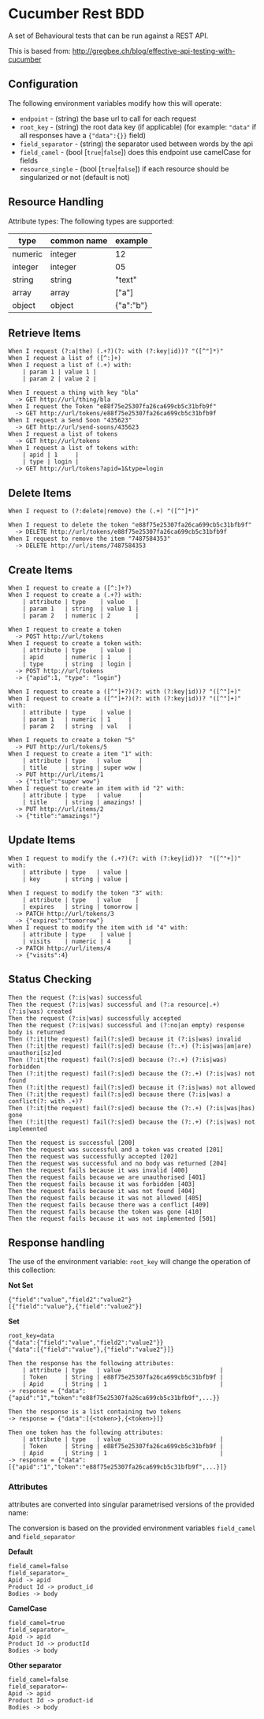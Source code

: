 # Cucumber Rest BDD

A set of Behavioural tests that can be run against a REST API.

This is based from: http://gregbee.ch/blog/effective-api-testing-with-cucumber

## Configuration

The following environment variables modify how this will operate:

- `endpoint` - (string) the base url to call for each request
- `root_key` - (string) the root data key (if applicable) (for example: `"data"` if all responses have a `{"data":{}}` field)
- `field_separator` - (string) the separator used between words by the api
- `field_camel` - (bool [`true`|`false`]) does this endpoint use camelCase for fields
- `resource_single` - (bool [`true`|`false`]) if each resource should be singularized or not (default is not)

## Resource Handling

Attribute types:
The following types are supported:

| type    | common name | example   |
|---------|-------------|-----------|
| numeric | integer     | 12        |
| integer | integer     | 05        |
| string  | string      | "text"    |
| array   | array       | ["a"]     |
| object  | object      | {"a":"b"} |

## Retrieve Items

```gherkin
When I request (?:a|the) (.+?)(?: with (?:key|id))? "([^"]*)"
When I request a list of ([^:]+)
When I request a list of (.+) with:
    | param 1 | value 1 |
    | param 2 | value 2 |

When I request a thing with key "bla"
  -> GET http://url/thing/bla
When I request the Token "e88f75e25307fa26ca699cb5c31bfb9f"
  -> GET http://url/tokens/e88f75e25307fa26ca699cb5c31bfb9f
When I request a Send Soon "435623"
  -> GET http://url/send-soons/435623
When I request a list of tokens
  -> GET http://url/tokens
When I request a list of tokens with:
    | apid | 1     |
    | type | login |
  -> GET http://url/tokens?apid=1&type=login
```

## Delete Items

```gherkin
When I request to (?:delete|remove) the (.+) "([^"]*)"

When I request to delete the token "e88f75e25307fa26ca699cb5c31bfb9f"
  -> DELETE http://url/tokens/e88f75e25307fa26ca699cb5c31bfb9f
When I request to remove the item "7487584353"
  -> DELETE http://url/items/7487584353
```

## Create Items

```gherkin
When I request to create a ([^:]+?)
When I request to create a (.+?) with:
    | attribute | type    | value   |
    | param 1   | string  | value 1 |
    | param 2   | numeric | 2       |

When I request to create a token
  -> POST http://url/tokens
When I request to create a token with:
    | attribute | type    | value |
    | apid      | numeric | 1     |
    | type      | string  | login |
  -> POST http://url/tokens
  -> {"apid":1, "type": "login"}

When I request to create a ([^"]+?)(?: with (?:key|id))? "([^"]+)"
When I request to create a ([^"]+?)(?: with (?:key|id))? "([^"]+)" with:
    | attribute | type    | value |
    | param 1   | numeric | 1     |
    | param 2   | string  | val   |

When I requets to create a token "5"
  -> PUT http://url/tokens/5
When I request to create a item "1" with:
    | attribute | type   | value     |
    | title     | string | super wow |
  -> PUT http://url/items/1
  -> {"title":"super wow"}
When I request to create an item with id "2" with:
    | attribute | type   | value     |
    | title     | string | amazings! |
  -> PUT http://url/items/2
  -> {"title":"amazings!"}
```

## Update Items

```gherkin
When I request to modify the (.+?)(?: with (?:key|id))?  "([^"+])" with:
    | attribute | type   | value |
    | key       | string | value |

When I request to modify the token "3" with:
    | attribute | type   | value    |
    | expires   | string | tomorrow |
  -> PATCH http://url/tokens/3
  -> {"expires":"tomorrow"}
When I request to modify the item with id "4" with:
    | attribute | type    | value |
    | visits    | numeric | 4     |
  -> PATCH http://url/items/4
  -> {"visits":4}
```

## Status Checking

```gherkin
Then the request (?:is|was) successful
Then the request (?:is|was) successful and (?:a resource|.+) (?:is|was) created
Then the request (?:is|was) successfully accepted
Then the request (?:is|was) successful and (?:no|an empty) response body is returned
Then (?:it|the request) fail(?:s|ed) because it (?:is|was) invalid
Then (?:it|the request) fail(?:s|ed) because (?:.+) (?:is|was|am|are) unauthori[sz]ed
Then (?:it|the request) fail(?:s|ed) because (?:.+) (?:is|was) forbidden
Then (?:it|the request) fail(?:s|ed) because the (?:.+) (?:is|was) not found
Then (?:it|the request) fail(?:s|ed) because it (?:is|was) not allowed
Then (?:it|the request) fail(?:s|ed) because there (?:is|was) a conflict(?: with .+)?
Then (?:it|the request) fail(?:s|ed) because the (?:.+) (?:is|was|has) gone
Then (?:it|the request) fail(?:s|ed) because the (?:.+) (?:is|was) not implemented

Then the request is successful [200]
Then the request was successful and a token was created [201]
Then the request was successfully accepted [202]
Then the request was successful and no body was returned [204]
Then the request fails because it was invalid [400]
Then the request fails because we are unauthorised [401]
Then the request fails because it was forbidden [403]
Then the request fails because it was not found [404]
Then the request fails because it was not allowed [405]
Then the request fails because there was a conflict [409]
Then the request fails because the token was gone [410]
Then the request fails because it was not implemented [501]
```

## Response handling

The use of the environment variable: `root_key` will change the operation of this collection:

**Not Set**
```
{"field":"value","field2":"value2"}
[{"field":"value"},{"field":"value2"}]
```

**Set**
```
root_key=data
{"data":{"field":"value","field2":"value2"}}
{"data":[{"field":"value"},{"field":"value2"}]}
```

```gherkin
Then the response has the following attributes:
    | attribute | type   | value                            |
    | Token     | String | e88f75e25307fa26ca699cb5c31bfb9f |
    | Apid      | String | 1                                |
-> response = {"data":{"apid":"1","token":"e88f75e25307fa26ca699cb5c31bfb9f",...}}

Then the response is a list containing two tokens
-> response = {"data":[{<token>},{<token>}]}

Then one token has the following attributes:
    | attribute | type   | value                            |
    | Token     | String | e88f75e25307fa26ca699cb5c31bfb9f |
    | Apid      | String | 1                                |
-> response = {"data":[{"apid":"1","token":"e88f75e25307fa26ca699cb5c31bfb9f",...}]}
```

### Attributes

attributes are converted into singular parametrised versions of the provided name:

The conversion is based on the provided environment variables `field_camel` and `field_separator`

**Default**
```
field_camel=false
field_separator=_
Apid -> apid
Product Id -> product_id
Bodies -> body
```

**CamelCase**
```
field_camel=true
field_separator=_
Apid -> apid
Product Id -> productId
Bodies -> body
```

**Other separator**
```
field_camel=false
field_separator=-
Apid -> apid
Product Id -> product-id
Bodies -> body
```
